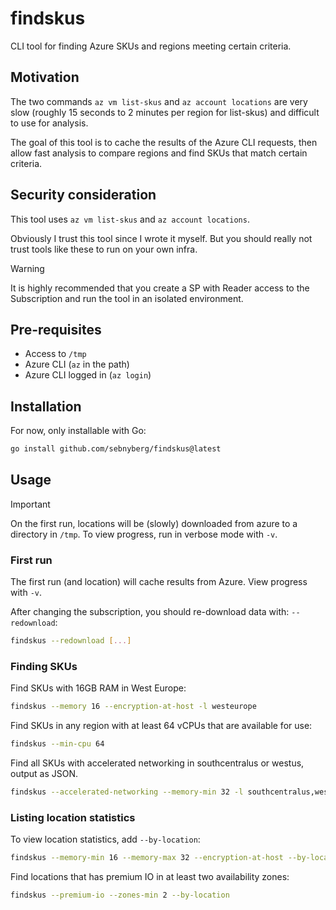 # findskus

CLI tool for finding Azure SKUs and regions meeting certain criteria.

## Motivation

The two commands `az vm list-skus` and `az account locations` are very slow
(roughly 15 seconds to 2 minutes per region for list-skus) and difficult to use
for analysis.

The goal of this tool is to cache the results of the Azure CLI requests, then
allow fast analysis to compare regions and find SKUs that match certain
criteria.

## Security consideration

This tool uses `az vm list-skus` and `az account locations`.

Obviously I trust this tool since I wrote it myself. But you should really not
trust tools like these to run on your own infra.

> [!WARNING]
> It is highly recommended that you create a SP with Reader access to the
> Subscription and run the tool in an isolated environment.

## Pre-requisites

- Access to `/tmp`
- Azure CLI (`az` in the path)
- Azure CLI logged in (`az login`)

## Installation

For now, only installable with Go:

```bash
go install github.com/sebnyberg/findskus@latest
```

## Usage

> [!IMPORTANT]
> On the first run, locations will be (slowly) downloaded from azure to a
> directory in `/tmp`. To view progress, run in verbose mode with `-v`.

### First run

The first run (and location) will cache results from Azure. View progress with
`-v`.

After changing the subscription, you should re-download data with:
`--redownload`:

```bash
findskus --redownload [...]
```

### Finding SKUs

Find SKUs with 16GB RAM in West Europe:

```bash
findskus --memory 16 --encryption-at-host -l westeurope
```

Find SKUs in any region with at least 64 vCPUs that are available for use:

```bash
findskus --min-cpu 64
```

Find all SKUs with accelerated networking in southcentralus or westus, output as
JSON.

```bash
findskus --accelerated-networking --memory-min 32 -l southcentralus,westus -o json
```

### Listing location statistics

To view location statistics, add `--by-location`:

```bash
findskus --memory-min 16 --memory-max 32 --encryption-at-host --by-location
```

Find locations that has premium IO in at least two availability zones:

```bash
findskus --premium-io --zones-min 2 --by-location
```


